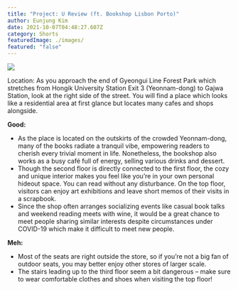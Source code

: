 ```yaml
---
title: "Project: U Review (ft. Bookshop Lisbon Porto)"
author: Eunjung Kim
date: 2021-10-07T04:48:27.607Z
category: Shorts
featuredImage: ./images/
featured: "false"
---
```

![](images/picture-1-_eunjung-kim_u-review-ft.-bookshop-lisbon-porto.jpeg)

Location: As you approach the end of Gyeongui Line Forest Park which stretches from Hongik University Station Exit 3 (Yeonnam-dong) to Gajwa Station, look at the right side of the street. You will find a place which looks like a residential area at first glance but locates many cafes and shops alongside.

**Good:**

* As the place is located on the outskirts of the crowded Yeonnam-dong, many of the books radiate a tranquil vibe, empowering readers to cherish every trivial moment in life. Nonetheless, the bookshop also works as a busy café full of energy, selling various drinks and dessert.
* Though the second floor is directly connected to the first floor, the cozy and unique interior makes you feel like you’re in your own personal hideout space. You can read without any disturbance. On the top floor, visitors can enjoy art exhibitions and leave short memos of their visits in a scrapbook.
* Since the shop often arranges socializing events like casual book talks and weekend reading meets with wine, it would be a great chance to meet people sharing similar interests despite circumstances under COVID-19 which make it difficult to meet new people.

**Meh:**

* Most of the seats are right outside the store, so if you’re not a big fan of outdoor seats, you may better enjoy other stores of larger scale.
* The stairs leading up to the third floor seem a bit dangerous – make sure to wear comfortable clothes and shoes when visiting the top floor!